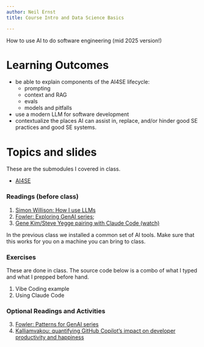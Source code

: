 ```yaml
---
author: Neil Ernst
title: Course Intro and Data Science Basics

---
```


How to use AI to do software engineering (mid 2025 version!)

# Learning Outcomes

- be able to explain components of the AI4SE lifecycle:
	- prompting
	- context and RAG
	- evals
	- models and pitfalls
- use a modern LLM for software development
- contextualize the places AI can assist in, replace, and/or hinder good SE practices and good SE systems.

# Topics and slides
These are the submodules I covered in class. 

*  [AI4SE](aiforSE_pub.qmd)

### Readings (before class)
1.  [Simon Willison: How I use LLMs](https://simonwillison.net/2025/Mar/11/using-llms-for-code/)
3.  [Fowler: Exploring GenAI series](https://martinfowler.com/articles/exploring-gen-ai.html); 
4.  [Gene Kim/Steve Yegge pairing with Claude Code (watch)](https://www.youtube.com/watch?v=HtqxI53h7zM)

In the previous class we installed a common set of AI tools. Make sure that this works for you on a machine you can bring to class. 

### Exercises

These are done in class. The source code below is a combo of what I typed and what I prepped before hand. 

1.  Vibe Coding example
2.  Using Claude Code

### Optional Readings and Activities
3.  [Fowler: Patterns for GenAI series](https://martinfowler.com/articles/gen-ai-patterns/)	
1. [Kalliamvakou: quantifying GitHub Copilot’s impact on developer productivity and happiness](https://github.blog/news-insights/research/research-quantifying-github-copilots-impact-on-developer-productivity-and-happiness/)